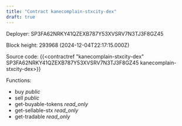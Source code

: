 ```yaml
---
title: "Contract kanecomplain-stxcity-dex"
draft: true
---
```

Deployer: SP3FA62NRKY41QZEXB787Y53XVSRV7N3TJ3F8GZ45


 



Block height: 293968 (2024-12-04T22:17:15.000Z)

Source code: {{<contractref "kanecomplain-stxcity-dex" SP3FA62NRKY41QZEXB787Y53XVSRV7N3TJ3F8GZ45 kanecomplain-stxcity-dex>}}

Functions:

* buy _public_
* sell _public_
* get-buyable-tokens _read_only_
* get-sellable-stx _read_only_
* get-tradable _read_only_
